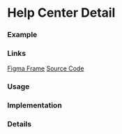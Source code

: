 # Help Center Detail 
### Example

### Links
[Figma Frame]()
[Source Code]()

### Usage

### Implementation

### Details